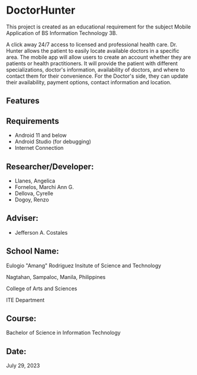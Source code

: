# DoctorHunter
This project is created as an educational requirement for the subject Mobile Application of BS Information Technology 3B.

A click away 24/7 access to licensed and professional health care. Dr. Hunter allows the patient to easily locate available doctors in a specific area. The mobile app will allow users to create an account whether they are patients or health practitioners. 
It will provide the patient with different specializations, doctor's information, availability of doctors, and where to contact them for their convenience. For the Doctor's side, they can update their availability, payment options, contact information and location.

## Features

## Requirements
* Android 11 and below
* Android Studio (for debugging)
* Internet Connection

## Researcher/Developer:
* Llanes, Angelica 
* Fornelos, Marchi Ann G.
* Dellova, Cyrelle
* Dogoy, Renzo

## Adviser:
* Jefferson A. Costales

## School Name:
Eulogio "Amang" Rodriguez Insitute of Science and Technology

Nagtahan, Sampaloc, Manila, Philippines

College of Arts and Sciences

ITE Department

## Course:
Bachelor of Science in Information Technology

## Date:
July 29, 2023
